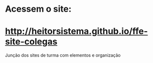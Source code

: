 # Acessem o site:
# http://heitorsistema.github.io/ffe-site-colegas
Junção dos sites de turma com elementos e organização
